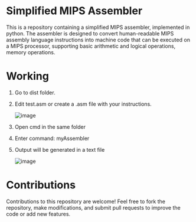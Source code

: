 # Simplified MIPS Assembler
This is a repository containing a simplified MIPS assembler, implemented in python. The assembler is designed to convert human-readable MIPS assembly language instructions into machine code that can be executed on a MIPS processor, supporting basic arithmetic and logical operations, memory operations.

# Working
1. Go to dist folder.

2. Edit test.asm or create a .asm file with your instructions.

    ![image](https://user-images.githubusercontent.com/31697036/232126787-18da4f88-f691-45dd-95aa-50f675c40563.png)


4. Open cmd in the same folder
6. Enter command: myAssembler <filename without extension>
8. Output will be generated in a text file

    ![image](https://user-images.githubusercontent.com/31697036/232127212-76f1bb83-953c-4731-ad46-0e010e14fca2.png)

# Contributions
Contributions to this repository are welcome! Feel free to fork the repository, make modifications, and submit pull requests to improve the code or add new features.
